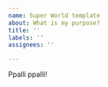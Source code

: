 ```yaml
---
name: Super World template
about: What is my purpose?
title: ''
labels: ''
assignees: ''

---
```


Ppalli ppalli!
